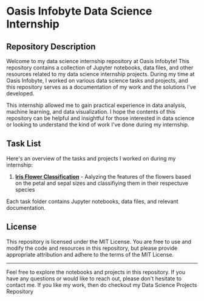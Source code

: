 # Oasis Infobyte Data Science Internship

## Repository Description

Welcome to my data science internship repository at Oasis Infobyte! This repository contains a collection of Jupyter notebooks, data files, and other resources related to my data science internship projects. During my time at Oasis Infobyte, I worked on various data science tasks and projects, and this repository serves as a documentation of my work and the solutions I've developed.

This internship allowed me to gain practical experience in data analysis, machine learning, and data visualization. I hope the contents of this repository can be helpful and insightful for those interested in data science or looking to understand the kind of work I've done during my internship.

## Task List

Here's an overview of the tasks and projects I worked on during my internship:

1. [**Iris Flower Classification**](https://github.com/SUKHMAN-SINGH-1612/OIBSIP/tree/main/Task%201%20-%20Iris%20Flower%20Classification) -  Aalyzing the features of the flowers based on the petal and sepal sizes and classifiying them in their respectuve species

Each task folder contains Jupyter notebooks, data files, and relevant documentation.

## License

This repository is licensed under the MIT License. You are free to use and modify the code and resources in this repository, but please provide appropriate attribution and adhere to the terms of the MIT License.

---

Feel free to explore the notebooks and projects in this repository. If you have any questions or would like to reach out, please don't hesitate to contact me. If you like my work, then do checkout my Data Science Projects Repository
